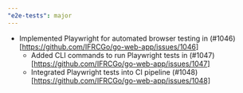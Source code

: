 ```yaml
---
"e2e-tests": major
---
```


- Implemented Playwright for automated browser testing in (#1046)[https://github.com/IFRCGo/go-web-app/issues/1046]
  - Added CLI commands to run Playwright tests in (#1047)[https://github.com/IFRCGo/go-web-app/issues/1047]
  - Integrated Playwright tests into CI pipeline (#1048)[https://github.com/IFRCGo/go-web-app/issues/1048]
